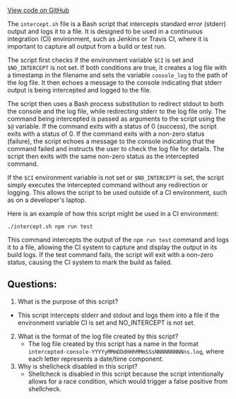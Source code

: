 
[View code on GitHub](https://github.com/solana-labs/solana/blob/master/ci/intercept.sh)

The `intercept.sh` file is a Bash script that intercepts standard error (stderr) output and logs it to a file. It is designed to be used in a continuous integration (CI) environment, such as Jenkins or Travis CI, where it is important to capture all output from a build or test run. 

The script first checks if the environment variable `$CI` is set and `$NO_INTERCEPT` is not set. If both conditions are true, it creates a log file with a timestamp in the filename and sets the variable `console_log` to the path of the log file. It then echoes a message to the console indicating that stderr output is being intercepted and logged to the file. 

The script then uses a Bash process substitution to redirect stdout to both the console and the log file, while redirecting stderr to the log file only. The command being intercepted is passed as arguments to the script using the `$@` variable. If the command exits with a status of 0 (success), the script exits with a status of 0. If the command exits with a non-zero status (failure), the script echoes a message to the console indicating that the command failed and instructs the user to check the log file for details. The script then exits with the same non-zero status as the intercepted command. 

If the `$CI` environment variable is not set or `$NO_INTERCEPT` is set, the script simply executes the intercepted command without any redirection or logging. This allows the script to be used outside of a CI environment, such as on a developer's laptop. 

Here is an example of how this script might be used in a CI environment:

```
./intercept.sh npm run test
```

This command intercepts the output of the `npm run test` command and logs it to a file, allowing the CI system to capture and display the output in its build logs. If the test command fails, the script will exit with a non-zero status, causing the CI system to mark the build as failed.
## Questions: 
 1. What is the purpose of this script?
   - This script intercepts stderr and stdout and logs them into a file if the environment variable CI is set and NO_INTERCEPT is not set.
2. What is the format of the log file created by this script?
   - The log file created by this script has a name in the format `intercepted-console-YYYYyMMmDDdHHhMMmSSsNNNNNNNNNns.log`, where each letter represents a date/time component.
3. Why is shellcheck disabled in this script?
   - Shellcheck is disabled in this script because the script intentionally allows for a race condition, which would trigger a false positive from shellcheck.